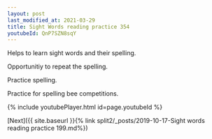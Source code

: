 ```yaml
---
layout: post
last_modified_at: 2021-03-29
title: Sight Words reading practice 354
youtubeId: QnP7SZN8sqY
---
```

 
 
Helps to learn sight words and their spelling.

Opportunitiy to repeat the spelling. 

Practice spelling. 
 
Practice for spelling bee competitions. 
 
{% include youtubePlayer.html id=page.youtubeId %}
 
 

[Next]({{ site.baseurl }}{% link  split2/_posts/2019-10-17-Sight words reading practice 199.md%})
 
